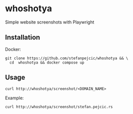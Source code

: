 # whoshotya
Simple website screenshots with Playwright

## Installation

Docker:
```
git clone https://github.com/stefanpejcic/whoshotya && \
  cd  whoshotya && docker compose up 
```


## Usage

```
curl http://whoshotya/screenshot/<DOMAIN_NAME>
```

Example:
```
curl http://whoshotya/screenshot/stefan.pejcic.rs
```
